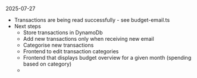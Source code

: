 2025-07-27

- Transactions are being read successfully - see budget-email.ts
- Next steps
  - Store transactions in DynamoDb
  - Add new transactions only when receiving new email
  - Categorise new transactions
  - Frontend to edit transaction categories
  - Frontend that displays budget overview for a given month (spending based on
    category)
  -
